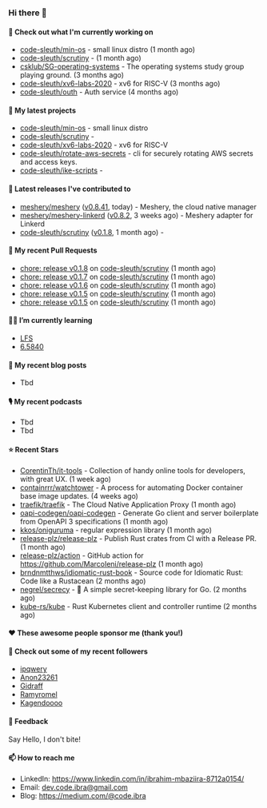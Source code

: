 

### Hi there 👋

#### 👷 Check out what I'm currently working on

- [code-sleuth/min-os](https://github.com/code-sleuth/min-os) - small linux distro (1 month ago)
- [code-sleuth/scrutiny](https://github.com/code-sleuth/scrutiny) -  (1 month ago)
- [csklub/SG-operating-systems](https://github.com/csklub/SG-operating-systems) - The operating systems study group playing ground. (3 months ago)
- [code-sleuth/xv6-labs-2020](https://github.com/code-sleuth/xv6-labs-2020) - xv6 for RISC-V  (3 months ago)
- [code-sleuth/outh](https://github.com/code-sleuth/outh) - Auth service (4 months ago)

#### 🌱 My latest projects

- [code-sleuth/min-os](https://github.com/code-sleuth/min-os) - small linux distro
- [code-sleuth/scrutiny](https://github.com/code-sleuth/scrutiny) - 
- [code-sleuth/xv6-labs-2020](https://github.com/code-sleuth/xv6-labs-2020) - xv6 for RISC-V 
- [code-sleuth/rotate-aws-secrets](https://github.com/code-sleuth/rotate-aws-secrets) - cli for securely rotating AWS secrets and access keys.
- [code-sleuth/ike-scripts](https://github.com/code-sleuth/ike-scripts) - 

#### 🔭 Latest releases I've contributed to

- [meshery/meshery](https://github.com/meshery/meshery) ([v0.8.41](https://github.com/meshery/meshery/releases/tag/v0.8.41), today) - Meshery, the cloud native manager
- [meshery/meshery-linkerd](https://github.com/meshery/meshery-linkerd) ([v0.8.2](https://github.com/meshery/meshery-linkerd/releases/tag/v0.8.2), 3 weeks ago) - Meshery adapter for Linkerd
- [code-sleuth/scrutiny](https://github.com/code-sleuth/scrutiny) ([v0.1.8](https://github.com/code-sleuth/scrutiny/releases/tag/v0.1.8), 1 month ago) - 

#### 🔨 My recent Pull Requests

- [chore: release v0.1.8](https://github.com/code-sleuth/scrutiny/pull/14) on [code-sleuth/scrutiny](https://github.com/code-sleuth/scrutiny) (1 month ago)
- [chore: release v0.1.7](https://github.com/code-sleuth/scrutiny/pull/13) on [code-sleuth/scrutiny](https://github.com/code-sleuth/scrutiny) (1 month ago)
- [chore: release v0.1.6](https://github.com/code-sleuth/scrutiny/pull/12) on [code-sleuth/scrutiny](https://github.com/code-sleuth/scrutiny) (1 month ago)
- [chore: release v0.1.5](https://github.com/code-sleuth/scrutiny/pull/11) on [code-sleuth/scrutiny](https://github.com/code-sleuth/scrutiny) (1 month ago)
- [chore: release v0.1.5](https://github.com/code-sleuth/scrutiny/pull/10) on [code-sleuth/scrutiny](https://github.com/code-sleuth/scrutiny) (1 month ago)

#### 🌱📖 I’m currently learning
- [LFS](https://www.linuxfromscratch.org/lfs/)
- [6.5840](http://nil.csail.mit.edu/6.5840/2024/)

#### 📜 My recent blog posts
- Tbd

#### 🎙️ My recent podcasts
- Tbd
- Tbd

#### ⭐ Recent Stars

- [CorentinTh/it-tools](https://github.com/CorentinTh/it-tools) - Collection of handy online tools for developers, with great UX.  (1 week ago)
- [containrrr/watchtower](https://github.com/containrrr/watchtower) - A process for automating Docker container base image updates.  (4 weeks ago)
- [traefik/traefik](https://github.com/traefik/traefik) - The Cloud Native Application Proxy (1 month ago)
- [oapi-codegen/oapi-codegen](https://github.com/oapi-codegen/oapi-codegen) - Generate Go client and server boilerplate from OpenAPI 3 specifications (1 month ago)
- [kkos/oniguruma](https://github.com/kkos/oniguruma) - regular expression library (1 month ago)
- [release-plz/release-plz](https://github.com/release-plz/release-plz) - Publish Rust crates from CI with a Release PR. (1 month ago)
- [release-plz/action](https://github.com/release-plz/action) - GitHub action for https://github.com/MarcoIeni/release-plz (1 month ago)
- [brndnmtthws/idiomatic-rust-book](https://github.com/brndnmtthws/idiomatic-rust-book) - Source code for Idiomatic Rust: Code like a Rustacean (2 months ago)
- [negrel/secrecy](https://github.com/negrel/secrecy) - 🤫 A simple secret-keeping library for Go. (2 months ago)
- [kube-rs/kube](https://github.com/kube-rs/kube) - Rust Kubernetes client and controller runtime (2 months ago)

#### ❤️ These awesome people sponsor me (thank you!)


#### 👯 Check out some of my recent followers

- [ipqwery](https://github.com/ipqwery)
- [Anon23261](https://github.com/Anon23261)
- [Gidraff](https://github.com/Gidraff)
- [Ramyromel](https://github.com/Ramyromel)
- [Kagendoooo](https://github.com/Kagendoooo)

#### 💬 Feedback

Say Hello, I don't bite!

#### 📫 How to reach me

- LinkedIn: https://www.linkedin.com/in/ibrahim-mbaziira-8712a0154/
- Email: dev.code.ibra@gmail.com
- Blog: https://medium.com/@code.ibra



